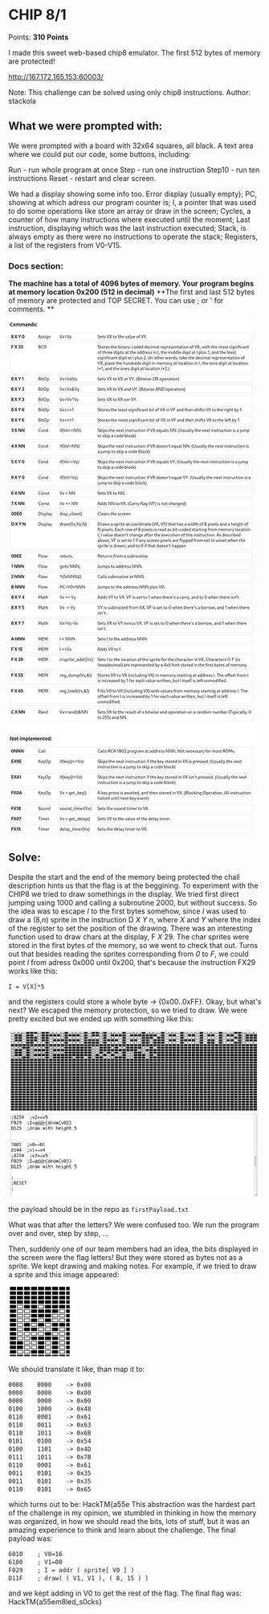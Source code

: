 # CHIP 8/1

Points: **310 Points**

I made this sweet web-based chip8 emulator. The first 512 bytes of memory are protected!

<http://167.172.165.153:60003/>

Note: This challenge can be solved using only chip8 instructions.
Author: stackola

## What we were prompted with:
We were prompted with a board with 32x64 squares, all black. A text area where we could put our code, some buttons, including:

   Run		- run whole program at once
   Step 		- run one instruction
   Step10 	-  run ten instructions
   Reset 	- restart and clear screen.

We had a display showing some info too. 
Error display (usually empty); 
PC, showing at which adress our program counter is; 
I, a pointer that was used to do some operations like store an array or draw in the screen;
Cycles, a counter of how many instructions where executed until the moment; 
Last instruction, displaying which was the last instruction executed;
Stack, is always empty as there were no instructions to operate the stack;
Registers, a list of the registers from V0-V15.

### Docs section:

**The machine has a total of 4096 bytes of memory.
Your program begins at memory location 0x200 (512 in decimal)**
**The first and last 512 bytes of memory are protected and TOP SECRET.
You can use ; or ' for comments.
**

![Commands](commands.png)

## Solve:
Despite the start and the end of the memory being protected the chall description hints us that the flag is at the beggining. 
To experiment with the CHIP8 we tried to draw somethings in the display.
We tried first direct jumping using 1000 and calling a subroutine 2000, but without success.
So the idea was to escape *I* to the first bytes somehow, since *I* was used to draw a (8,*n*) sprite in the instruction D *X* *Y* *n*, where *X* and *Y* where the index of the register to set the position of the drawing.
There was an interesting function used to draw chars at the display, F *X* 29. The char sprites were stored in the first bytes of the memory, so we went to check that out. Turns out that besides reading the sprites corresponding from *0* to *F*, we could point *I*  from adress 0x000 until 0x200, that's because the instruction FX29 works like this:
```
I = V[X]*5
```
and the registers could store a whole byte -> {0x00..0xFF}.
Okay, but what's next? We escaped the memory protection, so we tried to draw.
We were pretty excited but we ended up with something like this:

![First drawing](firstDrawing.png)

the payload should be in the repo as ```firstPayload.txt```

What was that after the letters? We were confused too.
We run the program over and over, step by step, ...

Then, suddenly one of our team members had an idea, the bits displayed in the screen were the flag letters! But they were stored as bytes not as a sprite. We kept drawing and making notes. For example, if we tried to draw a sprite and this image appeared:

![Ascii example](asciiExample.png)

We should translate it like, than map it to:
```
0000	0000 	-> 0x00
0000	0000 	-> 0x00
0000	0000 	-> 0x00
0100 	1000 	-> 0x48
0110	0001 	-> 0x61
0110	0011 	-> 0x63
0110	1011 	-> 0x6B
0101	0100  	-> 0x54
0100	1101 	-> 0x4D
0111	1011 	-> 0x7B
0110	0001 	-> 0x61
0011	0101 	-> 0x35
0011	0101 	-> 0x35
0110	0101 	-> 0x65
```
which turns out to be: HackTM{a55e
This abstraction was the hardest part of the challenge in my opinion, we stumbled in thinking in how the memory was organized, in how we should read the bits, lots of stuff, but it was an amazing experience to think and learn about the challenge.
The final payload was:
```
6010 	; V0=16
6100 	; V1=00
F029	; I = addr ( sprite[ V0 ] )
D11F	; draw( ( V1, V1 ), ( 8, 15 ) )
```
and we kept adding in V0 to get the rest of the flag.
The final flag was: HackTM{a55em8led_s0cks}